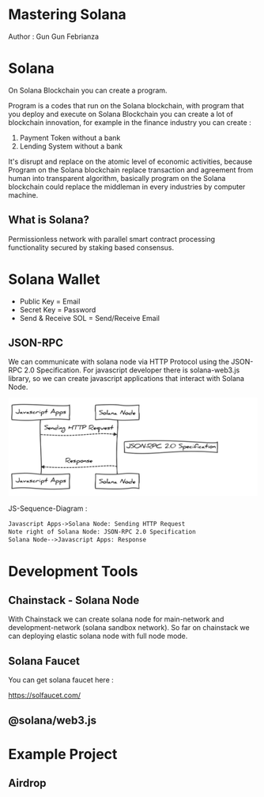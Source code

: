 # Mastering Solana

Author : Gun Gun Febrianza



# Solana

On Solana Blockchain you can create a program.

Program is a codes that run on the Solana blockchain, with program that you deploy and execute on Solana Blockchain you can create a lot of blockchain innovation, for example in the finance industry you can create :

1. Payment Token without a bank
2. Lending System without a bank

It's disrupt and replace on the atomic level of economic activities, because Program on the Solana blockchain replace transaction and agreement from human into transparent algorithm, basically program on the Solana blockchain could replace the middleman in every industries by computer machine.



## What is Solana?

Permissionless network with parallel smart contract processing functionality secured by staking based consensus.



# Solana Wallet

- Public Key = Email
- Secret Key = Password
- Send & Receive SOL = Send/Receive Email



## JSON-RPC 

We can communicate with solana node via HTTP Protocol using the JSON-RPC 2.0 Specification. For javascript developer there is solana-web3.js library, so we can create javascript applications that interact with Solana Node.

<img src="assets/JSON-RPC.svg" style="zoom:110%;" />

JS-Sequence-Diagram :

```
Javascript Apps->Solana Node: Sending HTTP Request
Note right of Solana Node: JSON-RPC 2.0 Specification
Solana Node-->Javascript Apps: Response
```



# Development Tools



## Chainstack - Solana Node

With Chainstack we can create solana node for main-network and development-network (solana sandbox network). So far on chainstack we can deploying elastic solana node with full node mode.



## Solana Faucet

You can get solana faucet here :

https://solfaucet.com/



## @solana/web3.js







# Example Project



## Airdrop

